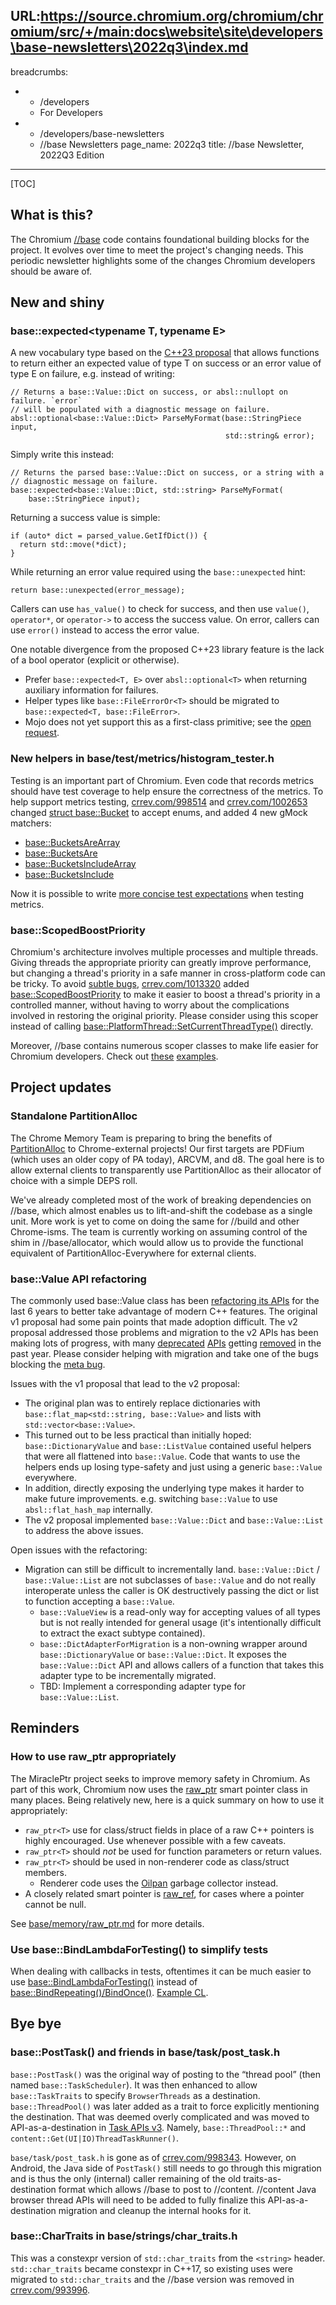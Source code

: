 URL:https://source.chromium.org/chromium/chromium/src/+/main:docs\website\site\developers\base-newsletters\2022q3\index.md
---
breadcrumbs:
- - /developers
  - For Developers
- - /developers/base-newsletters
  - //base Newsletters
page_name: 2022q3
title: //base Newsletter, 2022Q3 Edition
---

[TOC]

## What is this?

The Chromium
[//base](https://chromium.googlesource.com/chromium/src/+/9e001703a2/base/) code
contains foundational building blocks for the project. It evolves over time to
meet the project's changing needs. This periodic newsletter highlights some of
the changes Chromium developers should be aware of.

## New and shiny

### base::expected<typename T, typename E>

A new vocabulary type based on the
[C++23 proposal](https://www.open-std.org/jtc1/sc22/wg21/docs/papers/2021/p0323r11.html)
that allows functions to return either an expected value of type T on success or
an error value of type E on failure, e.g. instead of writing:

```
// Returns a base::Value::Dict on success, or absl::nullopt on failure. `error`
// will be populated with a diagnostic message on failure.
absl::optional<base::Value::Dict> ParseMyFormat(base::StringPiece input,
                                                std::string& error);
```

Simply write this instead:

```
// Returns the parsed base::Value::Dict on success, or a string with a
// diagnostic message on failure.
base::expected<base::Value::Dict, std::string> ParseMyFormat(
    base::StringPiece input);

```

Returning a success value is simple:

```
if (auto* dict = parsed_value.GetIfDict()) {
  return std::move(*dict);
}
```

While returning an error value required using the `base::unexpected` hint:

```
return base::unexpected(error_message);
```

Callers can use `has_value()` to check for success, and then use `value()`,
`operator*`, or `operator->` to access the success value. On error, callers can
use `error()` instead to access the error value.

One notable divergence from the proposed C++23 library feature is the lack of a
bool operator (explicit or otherwise).

*   Prefer `base::expected<T, E>` over `absl::optional<T>` when returning
    auxiliary information for failures.
*   Helper types like `base::FileErrorOr<T>` should be migrated to
    `base::expected<T, base::FileError>`.
*   Mojo does not yet support this as a first-class primitive; see the
    [open request](https://crbug.com/1327821).

### New helpers in base/test/metrics/histogram\_tester.h

Testing is an important part of Chromium. Even code that records metrics should
have test coverage to help ensure the correctness of the metrics. To help
support metrics testing, [crrev.com/998514](https://crrev.com/998514) and
[crrev.com/1002653](https://rrev.com/1002653) changed
[struct base::Bucket](https://chromium.googlesource.com/chromium/src/+/9e001703a2/base/test/metrics/histogram_tester.h#200)
to accept enums, and added 4 new gMock matchers:

*   [base::BucketsAreArray](https://chromium.googlesource.com/chromium/src/+/9e001703a2/base/test/metrics/histogram_tester.h#241)
*   [base::BucketsAre](https://chromium.googlesource.com/chromium/src/+/9e001703a2/base/test/metrics/histogram_tester.h#248)
*   [base::BucketsIncludeArray](https://chromium.googlesource.com/chromium/src/+/9e001703a2/base/test/metrics/histogram_tester.h#265)
*   [base::BucketsInclude](https://chromium.googlesource.com/chromium/src/+/9e001703a2/base/test/metrics/histogram_tester.h#289)

Now it is possible to write
[more concise test expectations](https://chromium.googlesource.com/chromium/src/+/9e001703a2/components/password_manager/core/browser/store_metrics_reporter_unittest.cc#1058)
when testing metrics.

### base::ScopedBoostPriority

Chromium's architecture involves multiple processes and multiple threads. Giving
threads the appropriate priority can greatly improve performance, but changing a
thread's priority in a safe manner in cross-platform code can be tricky. To
avoid [subtle bugs](https://crbug.com/1335489),
[crrev.com/1013320](https://crrev.com/1013320) added
[base::ScopedBoostPriority](https://chromium.googlesource.com/chromium/src/+/9e001703a2/base/threading/scoped_thread_priority.h)
to make it easier to boost a thread's priority in a controlled manner, without
having to worry about the complications involved in restoring the original
priority. Please consider using this scoper instead of calling
[base::PlatformThread::SetCurrentThreadType()](https://chromium.googlesource.com/chromium/src/+/9e001703a2/base/threading/platform_thread.h#240)
directly.

Moreover, //base contains numerous scoper classes to make life easier for
Chromium developers. Check out
[these](https://chromium.googlesource.com/chromium/src/+/9e001703a2/base/files/scoped_temp_dir.h#8)
[examples](https://chromium.googlesource.com/chromium/src/+/9e001703a2/base/test/scoped_mock_clock_override.h#15).

## Project updates

### Standalone PartitionAlloc

The Chrome Memory Team is preparing to bring the benefits of
[PartitionAlloc](https://chromium.googlesource.com/chromium/src/+/9e001703a2/base/allocator/partition_allocator/PartitionAlloc.md)
to Chrome-external projects! Our first targets are PDFium (which uses an older
copy of PA today), ARCVM, and d8. The goal here is to allow external clients to
transparently use PartitionAlloc as their allocator of choice with a simple DEPS
roll.

We've already completed most of the work of breaking dependencies on //base,
which almost enables us to lift-and-shift the codebase as a single unit. More
work is yet to come on doing the same for //build and other Chrome-isms. The
team is currently working on assuming control of the shim in //base/allocator,
which would allow us to provide the functional equivalent of
PartitionAlloc-Everywhere for external clients.

### base::Value API refactoring

The commonly used base::Value class has been
[refactoring its APIs](https://docs.google.com/document/d/1CwYuMXnVQsRsghwVzEkWj9GZzfERputSLQaKx5xLhjQ/edit)
for the last 6 years to better take advantage of modern C++ features. The
original v1 proposal had some pain points that made adoption difficult. The v2
proposal addressed those problems and migration to the v2 APIs has been making
lots of progress, with many [deprecated](https://crbug.com/1187045)
[APIs](https://crbug.com/1187066) getting [removed](https://crbug.com/1187100)
in the past year. Please consider helping with migration and take one of the
bugs blocking the [meta bug](https://crbug.com/1187001).

Issues with the v1 proposal that lead to the v2 proposal:

*   The original plan was to entirely replace dictionaries with
    `base::flat_map<std::string, base::Value>` and lists with
    `std::vector<base::Value>`.
*   This turned out to be less practical than initially hoped:
    `base::DictionaryValue` and `base::ListValue` contained useful helpers that
    were all flattened into `base::Value`. Code that wants to use the helpers
    ends up losing type-safety and just using a generic `base::Value`
    everywhere.
*   In addition, directly exposing the underlying type makes it harder to make
    future improvements. e.g. switching `base::Value` to use
    `absl::flat_hash_map` internally.
*   The v2 proposal implemented `base::Value::Dict` and `base::Value::List` to
    address the above issues.

Open issues with the refactoring:

*   Migration can still be difficult to incrementally land. `base::Value::Dict`
    / `base::Value::List` are not subclasses of `base::Value` and do not really
    interoperate unless the caller is OK destructively passing the dict or list
    to function accepting a `base::Value`.
    *   `base::ValueView` is a read-only way for accepting values of all types
        but is not really intended for general usage (it's intentionally
        difficult to extract the exact subtype contained).
    *   `base::DictAdapterForMigration` is a non-owning wrapper around
        `base::DictionaryValue` or `base::Value::Dict`. It exposes the
        `base::Value::Dict` API and allows callers of a function that takes this
        adapter type to be incrementally migrated.
    *   TBD: Implement a corresponding adapter type for `base::Value::List`.

## Reminders

### How to use raw\_ptr appropriately

The MiraclePtr project seeks to improve memory safety in Chromium. As part of
this work, Chromium now uses the
[raw\_ptr](https://chromium.googlesource.com/chromium/src/+/9e001703a2/base/memory/raw_ptr.h)
smart pointer class in many places. Being relatively new, here is a quick
summary on how to use it appropriately:

*   `raw_ptr<T>` use for class/struct fields in place of a raw C++ pointers is
    highly encouraged. Use whenever possible with a few caveats.
*   `raw_ptr<T>` should *not* be used for function parameters or return values.
*   `raw_ptr<T>` should be used in non-renderer code as class/struct members.
    *   Renderer code uses the
        [Oilpan](https://chromium.googlesource.com/chromium/src/+/9e001703a2/third_party/blink/renderer/platform/heap/BlinkGCAPIReference.md)
        garbage collector instead.
*   A closely related smart pointer is
    [raw\_ref](https://chromium.googlesource.com/chromium/src/+/9e001703a2/base/memory/raw_ref.h),
    for cases where a pointer cannot be null.

See
[base/memory/raw\_ptr.md](https://chromium.googlesource.com/chromium/src/+/9e001703a2/base/memory/raw_ptr.md)
for more details.

### Use base::BindLambdaForTesting() to simplify tests

When dealing with callbacks in tests, oftentimes it can be much easier to use
[base::BindLambdaForTesting()](https://chromium.googlesource.com/chromium/src/+/9e001703a2/base/test/bind.h#48)
instead of
[base::BindRepeating()/BindOnce()](https://chromium.googlesource.com/chromium/src/+/9e001703a2/base/bind.h#22).
[Example CL](https://crrev.com/1035144).

## Bye bye

### base::PostTask() and friends in base/task/post\_task.h

`base::PostTask()` was the original way of posting to the “thread pool” (then
named `base::TaskScheduler`). It was then enhanced to allow `base::TaskTraits`
to specify `BrowserThreads` as a destination. `base::ThreadPool()` was later
added as a trait to force explicitly mentioning the destination. That was deemed
overly complicated and was moved to API-as-a-destination in
[Task APIs v3](https://docs.google.com/document/d/1tssusPykvx3g0gvbvU4HxGyn3MjJlIylnsH13-Tv6s4/edit).
Namely, `base::ThreadPool::*` and `content::Get(UI|IO)ThreadTaskRunner()`.

`base/task/post_task.h` is gone as of
[crrev.com/998343](https://crrev.com/998343). However, on Android, the Java side
of `PostTask()` still needs to go through this migration and is thus the only
(internal) caller remaining of the old traits-as-destination format which allows
//base to post to //content. //content Java browser thread APIs will need to be
added to fully finalize this API-as-a-destination migration and cleanup the
internal hooks for it.

### base::CharTraits in base/strings/char\_traits.h

This was a constexpr version of `std::char_traits` from the `<string>` header.
`std::char_traits` became constexpr in C++17, so existing uses were migrated to
`std::char_traits` and the //base version was removed in
[crrev.com/993996](https://crrev.com/993996).
